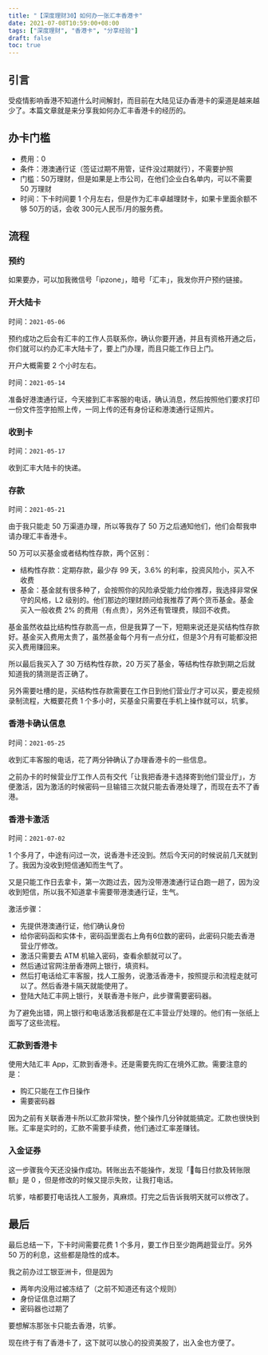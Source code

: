 ```yaml
---
title: "【深度理财30】如何办一张汇丰香港卡"
date: 2021-07-08T10:59:00+08:00
tags: ["深度理财", "香港卡", "分享经验"]
draft: false
toc: true
---
```


## 引言

受疫情影响香港不知道什么时间解封，而目前在大陆见证办香港卡的渠道是越来越少了。本篇文章就是来分享我如何办汇丰香港卡的经历的。

## 办卡门槛

- 费用：0
- 条件：港澳通行证（签证过期不用管，证件没过期就行），不需要护照
- 门槛：50万理财，但是如果是上市公司，在他们企业白名单内，可以不需要 50 万理财
- 时间：下卡时间要 1 个月左右，但是作为汇丰卓越理财卡，如果卡里面余额不够 50万的话，会收 300元人民币/月的服务费。

## 流程

### 预约

如果要办，可以加我微信号「ipzone」，暗号「汇丰」，我发你开户预约链接。

<!--more-->

### 开大陆卡

时间：`2021-05-06`

预约成功之后会有汇丰的工作人员联系你，确认你要开通，并且有资格开通之后，你们就可以约办汇丰大陆卡了，要上门办理，而且只能工作日上门。

开户大概需要 2 个小时左右。

时间：`2021-05-14`

准备好港澳通行证，今天接到汇丰客服的电话，确认消息，然后按照他们要求打印一份文件签字拍照上传，一同上传的还有身份证和港澳通行证照片。

### 收到卡

时间：`2021-05-17`

收到汇丰大陆卡的快递。

### 存款

时间：`2021-05-21`

由于我只能走 50 万渠道办理，所以等我存了 50 万之后通知他们，他们会帮我申请办理汇丰香港卡。

50 万可以买基金或者结构性存款，两个区别：

- 结构性存款：定期存款，最少存 99 天，3.6% 的利率，投资风险小，买入不收费
- 基金：基金就有很多种了，会按照你的风险承受能力给你推荐，我选择非常保守的风格，L2 级别的。他们那边的理财顾问给我推荐了两个货币基金。基金买入一般收费 2% 的费用（有点贵），另外还有管理费，赎回不收费。

基金虽然收益比结构性存款高一点，但是我算了一下，短期来说还是买结构性存款好。基金买入费用太贵了，虽然基金每个月有一点分红，但是3个月有可能都没把买入费用赚回来。

所以最后我买入了 30 万结构性存款，20 万买了基金，等结构性存款到期之后就知道我的猜测是否正确了。

另外需要吐槽的是，买结构性存款需要在工作日到他们营业厅才可以买，要走视频录制流程，大概要花费 1 个多小时，买基金只需要在手机上操作就可以，坑爹。

### 香港卡确认信息

时间：`2021-05-25`

收到汇丰客服的电话，花了两分钟确认了办理香港卡的一些信息。

之前办卡的时候营业厅工作人员有交代「让我把香港卡选择寄到他们营业厅」，方便激活，因为激活的时候密码一旦输错三次就只能去香港处理了，而现在去不了香港。

### 香港卡激活

时间：`2021-07-02`

1 个多月了，中途有问过一次，说香港卡还没到。然后今天问的时候说前几天就到了。我因为没收到短信通知而生气了。

又是只能工作日去拿卡，第一次跑过去，因为没带港澳通行证白跑一趟了，因为没收到短信，所以我不知道拿卡需要带港澳通行证，生气。

激活步骤：

- 先提供港澳通行证，他们确认身份
- 给你密码函和实体卡，密码函里面右上角有6位数的密码，此密码只能去香港营业厅修改。
- 激活只需要去 ATM 机输入密码，查看余额就可以了。
- 然后通过官网注册香港网上银行，填资料。
- 然后打电话给汇丰客服，找人工服务，说激活香港卡，按照提示和流程走就可以了。然后香港卡隔天就能使用了。
- 登陆大陆汇丰网上银行，关联香港卡账户，此步骤需要密码器。

为了避免出错，网上银行和电话激活我都是在汇丰营业厅处理的。他们有一张纸上面写了这些流程。

### 汇款到香港卡

使用大陆汇丰 App，汇款到香港卡。还是需要先购汇在境外汇款。需要注意的是：

- 购汇只能在工作日操作
- 需要密码器

因为之前有关联香港卡所以汇款非常快，整个操作几分钟就能搞定。汇款也很快到账。汇率是实时的，汇款不需要手续费，他们通过汇率差赚钱。

### 入金证券

这一步骤我今天还没操作成功。转账出去不能操作，发现「每日付款及转账限额」是 0 ，但是修改的时候又提示失败，让我打电话。

坑爹，啥都要打电话找人工服务，真麻烦。打完之后告诉我明天就可以修改了。

## 最后

最后总结一下，下卡时间需要花费 1 个多月，要工作日至少跑两趟营业厅。另外 50 万的利息，这些都是隐性的成本。

我之前办过工银亚洲卡，但是因为

- 两年内没用过被冻结了（之前不知道还有这个规则）
- 身份证信息过期了
- 密码器也过期了

要想解冻那张卡只能去香港，坑爹。

现在终于有了香港卡了，这下就可以放心的投资美股了，出入金也方便了。